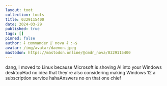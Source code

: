 ```yaml
---
layout: toot
collection: toots
title: 0329115400
date: 2024-03-29
published: true
tags: []
pinned: false
author: ⸸ commander ░ nova ⸸ :~$
avatar: /img/avatar/daemon.jpeg
mastodon: https://mastodon.online/@cmdr_nova/0329115400
---
```


dang, I moved to Linux because Microsoft is shoving AI into your Windows desktopHad no idea that they're also considering making Windows 12 a subscription service hahaAnswers no on that one chief
